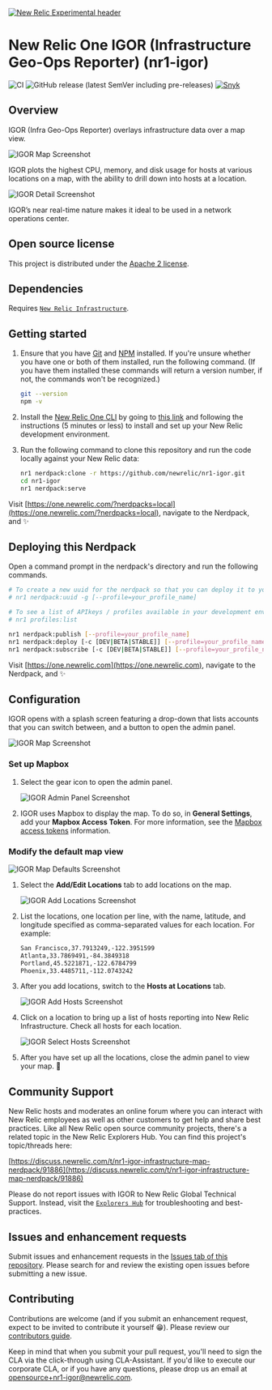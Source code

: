 [![New Relic Experimental header](https://github.com/newrelic/open-source-office/raw/master/examples/categories/images/Experimental.png)](https://github.com/newrelic/open-source-office/blob/master/examples/categories/index.md#category-new-relic-experimental)

# New Relic One IGOR (Infrastructure Geo-Ops Reporter) (nr1-igor)

![CI](https://github.com/newrelic-experimental/nr1-igor/workflows/CI/badge.svg) ![GitHub release (latest SemVer including pre-releases)](https://img.shields.io/github/v/release/newrelic-experimental/nr1-igor?include_prereleases&sort=semver) [![Snyk](https://snyk.io/test/github/newrelic-experimental/nr1-igor/badge.svg)](https://snyk.io/test/github/newrelic-experimental/nr1-igor)

## Overview

IGOR (Infra Geo-Ops Reporter) overlays infrastructure data over a map view.

![IGOR Map Screenshot](screenshots/igor-screenshot-map.png)

IGOR plots the highest CPU, memory, and disk usage for hosts at various locations on a map, with the ability to drill down into hosts at a location.

![IGOR Detail Screenshot](screenshots/igor-screenshot-detail.png)

IGOR’s near real-time nature makes it ideal to be used in a network operations center.

## Open source license

This project is distributed under the [Apache 2 license](LICENSE).

## Dependencies

Requires [`New Relic Infrastructure`](https://newrelic.com/products/infrastructure).

## Getting started

1. Ensure that you have [Git](https://git-scm.com/book/en/v2/Getting-Started-Installing-Git) and [NPM](https://www.npmjs.com/get-npm) installed. If you're unsure whether you have one or both of them installed, run the following command. (If you have them installed these commands will return a version number, if not, the commands won't be recognized.)

   ```bash
   git --version
   npm -v
   ```

2. Install the [New Relic One CLI](https://one.newrelic.com/launcher/developer-center.launcher) by going to [this link](https://one.newrelic.com/launcher/developer-center.launcher) and following the instructions (5 minutes or less) to install and set up your New Relic development environment.

3. Run the following command to clone this repository and run the code locally against your New Relic data:

   ```bash
   nr1 nerdpack:clone -r https://github.com/newrelic/nr1-igor.git
   cd nr1-igor
   nr1 nerdpack:serve
   ```

Visit [https://one.newrelic.com/?nerdpacks=local](https://one.newrelic.com/?nerdpacks=local), navigate to the Nerdpack, and :sparkles:

## Deploying this Nerdpack

Open a command prompt in the nerdpack's directory and run the following commands.

```bash
# To create a new uuid for the nerdpack so that you can deploy it to your account:
# nr1 nerdpack:uuid -g [--profile=your_profile_name]

# To see a list of APIkeys / profiles available in your development environment:
# nr1 profiles:list

nr1 nerdpack:publish [--profile=your_profile_name]
nr1 nerdpack:deploy [-c [DEV|BETA|STABLE]] [--profile=your_profile_name]
nr1 nerdpack:subscribe [-c [DEV|BETA|STABLE]] [--profile=your_profile_name]
```

Visit [https://one.newrelic.com](https://one.newrelic.com), navigate to the Nerdpack, and :sparkles:

## Configuration

IGOR opens with a splash screen featuring a drop-down that lists accounts that you can switch between, and a button to open the admin panel.

![IGOR Map Screenshot](screenshots/igor-screenshot-splash.png)

### Set up Mapbox

1. Select the gear icon to open the admin panel.

   ![IGOR Admin Panel Screenshot](screenshots/igor-screenshot-mapbox-token.png)

2. IGOR uses Mapbox to display the map. To do so, in **General Settings**, add your **Mapbox Access Token**. For more information, see the [Mapbox access tokens](https://docs.mapbox.com/help/glossary/access-token/) information.

### Modify the default map view

![IGOR Map Defaults Screenshot](screenshots/igor-screenshot-map-defaults.png)

1. Select the **Add/Edit Locations** tab to add locations on the map.

   ![IGOR Add Locations Screenshot](screenshots/igor-screenshot-add-locations.png)

2. List the locations, one location per line, with the name, latitude, and longitude specified as comma-separated values for each location. For example:

   ```bash
   San Francisco,37.7913249,-122.3951599
   Atlanta,33.7869491,-84.3849318
   Portland,45.5221871,-122.6784799
   Phoenix,33.4485711,-112.0743242
   ```

3. After you add locations, switch to the **Hosts at Locations** tab.

   ![IGOR Add Hosts Screenshot](screenshots/igor-screenshot-add-hosts.png)

4. Click on a location to bring up a list of hosts reporting into New Relic Infrastructure. Check all hosts for each location.

   ![IGOR Select Hosts Screenshot](screenshots/igor-screenshot-select-hosts.png)

5. After you have set up all the locations, close the admin panel to view your map. :tada:

## Community Support

New Relic hosts and moderates an online forum where you can interact with New Relic employees as well as other customers to get help and share best practices. Like all New Relic open source community projects, there's a related topic in the New Relic Explorers Hub. You can find this project's topic/threads here:

[https://discuss.newrelic.com/t/nr1-igor-infrastructure-map-nerdpack/91886](https://discuss.newrelic.com/t/nr1-igor-infrastructure-map-nerdpack/91886)

Please do not report issues with IGOR to New Relic Global Technical Support. Instead, visit the [`Explorers Hub`](https://discuss.newrelic.com/c/build-on-new-relic) for troubleshooting and best-practices.

## Issues and enhancement requests

Submit issues and enhancement requests in the [Issues tab of this repository](../../issues). Please search for and review the existing open issues before submitting a new issue.

## Contributing

Contributions are welcome (and if you submit an enhancement request, expect to be invited to contribute it yourself :grin:). Please review our [contributors guide](CONTRIBUTING.md).

Keep in mind that when you submit your pull request, you'll need to sign the CLA via the click-through using CLA-Assistant. If you'd like to execute our corporate CLA, or if you have any questions, please drop us an email at opensource+nr1-igor@newrelic.com.

